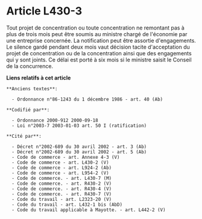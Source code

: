 # Article L430-3

Tout projet de concentration ou toute concentration ne remontant pas à plus de trois mois peut être soumis au ministre chargé
de l'économie par une entreprise concernée. La notification peut être assortie d'engagements. Le silence gardé pendant deux
mois vaut décision tacite d'acceptation du projet de concentration ou de la concentration ainsi que des engagements qui y
sont joints. Ce délai est porté à six mois si le ministre saisit le Conseil de la concurrence.

**Liens relatifs à cet article**

	**Anciens textes**:

	  - Ordonnance n°86-1243 du 1 décembre 1986 - art. 40 (Ab)

	**Codifié par**:

	  - Ordonnance 2000-912 2000-09-18
	  - Loi n°2003-7 2003-01-03 art. 50 I (ratification)

	**Cité par**:

	  - Décret n°2002-689 du 30 avril 2002 - art. 3 (Ab)
	  - Décret n°2002-689 du 30 avril 2002 - art. 5 (Ab)
	  - Code de commerce - art. Annexe 4-3 (V)
	  - Code de commerce - art. L430-2 (V)
	  - Code de commerce - art. L924-2 (Ab)
	  - Code de commerce - art. L954-2 (V)
	  - Code de commerce. - art. L430-7 (M)
	  - Code de commerce. - art. R430-2 (V)
	  - Code de commerce. - art. R430-4 (V)
	  - Code de commerce. - art. R430-7 (V)
	  - Code du travail - art. L2323-20 (V)
	  - Code du travail - art. L432-1 bis (AbD)
	  - Code du travail applicable à Mayotte. - art. L442-2 (V)
